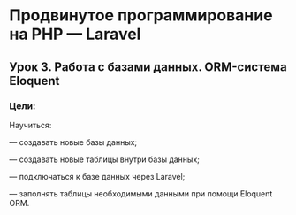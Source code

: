 # Продвинутое программирование на PHP — Laravel

## Урок 3. Работа с базами данных. ORM-система Eloquent

### Цели:

Научиться:

— создавать новые базы данных;

— создавать новые таблицы внутри базы данных;

— подключаться к базе данных через Laravel;

— заполнять таблицы необходимыми данными при помощи Eloquent ORM.

